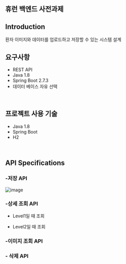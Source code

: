 ## 휴런 **백엔드 사전과제**

## Introduction

환자 이미지와 데이터를 업로드하고 저장할 수 있는 시스템 설계
</br>

## 요구사항

- REST API
- Java 1.8
- Spring Boot 2.7.3
- 데이터 베이스 자유 선택
</br>


## 프로젝트 사용 기술
- Java 1.8
- Spring Boot
- H2
</br>

## **API Specifications**

### -저장 API 
![image](https://user-images.githubusercontent.com/69364279/185926929-bf1748a0-2baf-4241-87d9-664a9f511db6.png)


### -상세 조회 API

- Level1일 때 조회


- Level2일 때 조회

### -이미지 조회 API

### - 삭제 API
